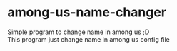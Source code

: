 # among-us-name-changer
Simple program to change name in among us ;D <br>
This program just change name in among us config file
